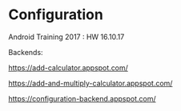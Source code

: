 # Configuration
Android Training 2017 : HW 16.10.17

Backends:

https://add-calculator.appspot.com/

https://add-and-multiply-calculator.appspot.com/

https://configuration-backend.appspot.com/
